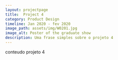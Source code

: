 ```yaml
---
layout: projectpage
title:  Project 4
category: Product Design
timeline: Jan 2020 - fev 2020
image_path: assets/img/W0201.jpg
image_alt: Poster of the graduate show
description: Uma frase simples sobre o projeto 4
---
```


conteudo projeto 4